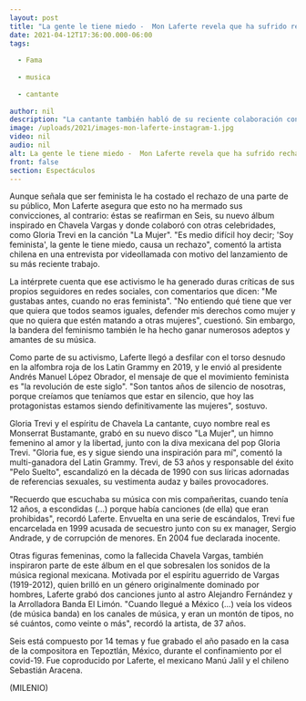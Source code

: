 ```yaml
---
layout: post
title: "La gente le tiene miedo -  Mon Laferte revela que ha sufrido rechazo por ser feminista"
date: 2021-04-12T17:36:00.000-06:00
tags:
  
  - Fama
  
  - musica
  
  - cantante
  
author: nil
description: "La cantante también habló de su reciente colaboración con Gloria Trevi, a quien escuchaba a escondidas cuando tenía 12 años. "
image: /uploads/2021/images-mon-laferte-instagram-1.jpg
video: nil
audio: nil
alt: La gente le tiene miedo -  Mon Laferte revela que ha sufrido rechazo por ser feminista
front: false
section: Espectáculos
---
```


Aunque señala que ser feminista le ha costado el rechazo de una parte de su público, Mon Laferte asegura que esto no ha mermado sus convicciones, al contrario: éstas se reafirman en Seis, su nuevo álbum inspirado en Chavela Vargas y donde colaboró con otras celebridades, como Gloria Trevi en la canción "La Mujer". "Es medio difícil hoy decir; 'Soy feminista', la gente le tiene miedo, causa un rechazo", comentó la artista chilena en una entrevista por videollamada con motivo del lanzamiento de su más reciente trabajo.

 La intérprete cuenta que ese activismo le ha generado duras críticas de sus propios seguidores en redes sociales, con comentarios que dicen: "Me gustabas antes, cuando no eras feminista". "No entiendo qué tiene que ver que quiera que todos seamos iguales, defender mis derechos como mujer y que no quiera que estén matando a otras mujeres", cuestionó. Sin embargo, la bandera del feminismo también le ha hecho ganar numerosos adeptos y amantes de su música. 

Como parte de su activismo, Laferte llegó a desfilar con el torso desnudo en la alfombra roja de los Latin Grammy en 2019, y le envió al presidente Andrés Manuel López Obrador, el mensaje de que el movimiento feminista es "la revolución de este siglo". "Son tantos años de silencio de nosotras, porque creíamos que teníamos que estar en silencio, que hoy las protagonistas estamos siendo definitivamente las mujeres", sostuvo. 

Gloria Trevi y el espíritu de Chavela La cantante, cuyo nombre real es Monserrat Bustamante, grabó en su nuevo disco "La Mujer", un himno femenino al amor y la libertad, junto con la diva mexicana del pop Gloria Trevi. "Gloria fue, es y sigue siendo una inspiración para mí", comentó la multi-ganadora del Latin Grammy. Trevi, de 53 años y responsable del éxito "Pelo Suelto", escandalizó en la década de 1990 con sus líricas adornadas de referencias sexuales, su vestimenta audaz y bailes provocadores. 

"Recuerdo que escuchaba su música con mis compañeritas, cuando tenía 12 años, a escondidas (...) porque había canciones (de ella) que eran prohibidas", recordó Laferte. Envuelta en una serie de escándalos, Trevi fue encarcelada en 1999 acusada de secuestro junto con su ex manager, Sergio Andrade, y de corrupción de menores. En 2004 fue declarada inocente. 

Otras figuras femeninas, como la fallecida Chavela Vargas, también inspiraron parte de este álbum en el que sobresalen los sonidos de la música regional mexicana. Motivada por el espíritu aguerrido de Vargas (1919-2012), quien brilló en un género originalmente dominado por hombres, Laferte grabó dos canciones junto al astro Alejandro Fernández y la Arrolladora Banda El Limón. "Cuando llegué a México (...) veía los videos (de música banda) en los canales de música, y eran un montón de tipos, no sé cuántos, como veinte o más", recordó la artista, de 37 años. 

Seis está compuesto por 14 temas y fue grabado el año pasado en la casa de la compositora en Tepoztlán, México, durante el confinamiento por el covid-19. Fue coproducido por Laferte, el mexicano Manú Jalil y el chileno Sebastián Aracena.

(MILENIO)